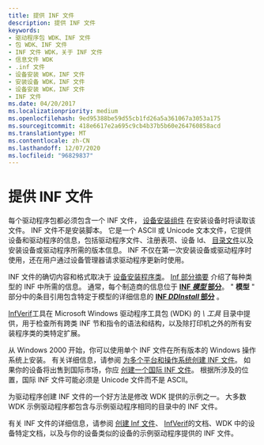 ```yaml
---
title: 提供 INF 文件
description: 提供 INF 文件
keywords:
- 驱动程序包 WDK、INF 文件
- 包 WDK、INF 文件
- INF 文件 WDK，关于 INF 文件
- 信息文件 WDK
- .inf 文件
- 设备安装 WDK，INF 文件
- 安装设备 WDK，INF 文件
- 设备安装 WDK，INF 文件
- INF 文件
ms.date: 04/20/2017
ms.localizationpriority: medium
ms.openlocfilehash: 9ed95388be59d55cb1fd26a5a361067a3053a175
ms.sourcegitcommit: 418e6617e2a695c9cb4b37b5b60e264760858acd
ms.translationtype: MT
ms.contentlocale: zh-CN
ms.lasthandoff: 12/07/2020
ms.locfileid: "96829837"
---
```

# <a name="supplying-an-inf-file"></a>提供 INF 文件





每个驱动程序包都必须包含一个 INF 文件， [设备安装组件](/previous-versions/ff541277(v=vs.85)) 在安装设备时将读取该文件。 INF 文件不是安装脚本。 它是一个 ASCII 或 Unicode 文本文件，它提供设备和驱动程序的信息，包括驱动程序文件、注册表项、设备 Id、 [目录文件](catalog-files.md)以及安装设备或驱动程序所需的版本信息。 INF 不仅在第一次安装设备或驱动程序时使用，还在用户通过设备管理器请求驱动程序更新时使用。

INF 文件的确切内容和格式取决于 [设备安装程序类](./overview-of-device-setup-classes.md)。 [Inf 部分摘要](summary-of-inf-sections.md) 介绍了每种类型的 INF 中所需的信息。 通常，每个制造商的信息位于 [**INF *模型* 部分**](inf-models-section.md)。 " **模型** " 部分中的条目引用包含特定于模型的详细信息的 [**INF *DDInstall* 部分**](inf-ddinstall-section.md) 。

[InfVerif](../devtest/infverif.md)工具在 Microsoft Windows 驱动程序工具包 (WDK) 的 *\\ 工具* 目录中提供，用于检查所有跨类 INF 节和指令的语法和结构，以及除打印机之外的所有安装程序类的类特定扩展。

从 Windows 2000 开始，你可以使用单个 INF 文件在所有版本的 Windows 操作系统上安装。 有关详细信息，请参阅 [为多个平台和操作系统创建 INF 文件](creating-inf-files-for-multiple-platforms-and-operating-systems.md)。 如果你的设备将出售到国际市场，你应 [创建一个国际 INF 文件](creating-international-inf-files.md)。 根据所涉及的位置，国际 INF 文件可能必须是 Unicode 文件而不是 ASCII。

为驱动程序创建 INF 文件的一个好方法是修改 WDK 提供的示例之一。 大多数 WDK 示例驱动程序都包含与示例驱动程序相同的目录中的 INF 文件。

有关 INF 文件的详细信息，请参阅 [创建 Inf 文件](overview-of-inf-files.md)、 [InfVerif](../devtest/infverif.md)的文档、WDK 中的设备特定文档，以及与你的设备类似的设备的示例驱动程序提供的 INF 文件。

 

